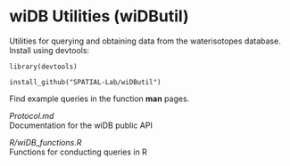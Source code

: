 # wiDB Utilities (wiDButil)
Utilities for querying and obtaining data from the waterisotopes database. Install using devtools:

`library(devtools)`

`install_github("SPATIAL-Lab/wiDButil")`

Find example queries in the function **man** pages.

*Protocol.md*  
Documentation for the wiDB public API

*R/wiDB_functions.R*  
Functions for conducting queries in R